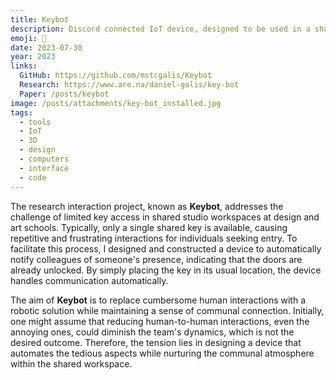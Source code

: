 ```yaml
---
title: Keybot
description: Discord connected IoT device, designed to be used in a shared workspace where only a single key is available.
emoji: 🔑
date: 2023-07-30
year: 2023
links:
  GitHub: https://github.com/mstcgalis/Keybot
  Research: https://www.are.na/daniel-galis/key-bot
  Paper: /posts/keybot
image: /posts/attachments/key-bot_installed.jpg
tags:
  - tools
  - IoT
  - 3D
  - design
  - computers
  - interface
  - code
---
```


The research interaction project, known as **Keybot**, addresses the challenge of limited key access in shared studio workspaces at design and art schools. Typically, only a single shared key is available, causing repetitive and frustrating interactions for individuals seeking entry. To facilitate this process, I designed and constructed a device to automatically notify colleagues of someone's presence, indicating that the doors are already unlocked. By simply placing the key in its usual location, the device handles communication automatically.

The aim of **Keybot** is to replace cumbersome human interactions with a robotic solution while maintaining a sense of communal connection. Initially, one might assume that reducing human-to-human interactions, even the annoying ones, could diminish the team's dynamics, which is not the desired outcome. Therefore, the tension lies in designing a device that automates the tedious aspects while nurturing the communal atmosphere within the shared workspace.
